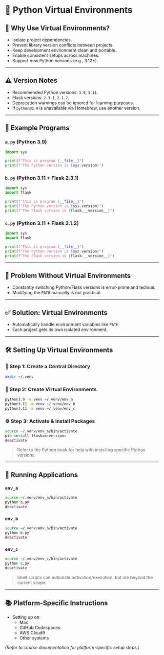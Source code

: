 # 🐍 Python Virtual Environments

## 📌 Why Use Virtual Environments?

- Isolate project dependencies.
- Prevent library version conflicts between projects.
- Keep development environment clean and portable.
- Enable consistent setups across machines.
- Support new Python versions (e.g., 3.12+).

---

## ⚠️ Version Notes

- Recommended Python versions: `3.9`, `3.11`.
- Flask versions: `2.3.1`, `2.1.2`.
- Deprecation warnings can be ignored for learning purposes.
- If `python@3.9` is unavailable via Homebrew, use another version.

---

## 📄 Example Programs

### `a.py` (Python 3.9)

```python
import sys

print(f"This is program {__file__}")
print(f"The Python version is {sys.version}")
```

### `b.py` (Python 3.11 + Flask 2.3.1)

```python
import sys
import flask

print(f"This is program {__file__}")
print(f"The Python version is {sys.version}")
print(f"The Flask version is {flask.__version__}")
```

### `c.py` (Python 3.11 + Flask 2.1.2)

```python
import sys
import flask

print(f"This is program {__file__}")
print(f"The Python version is {sys.version}")
print(f"The Flask version is {flask.__version__}")
```

---

## 🧠 Problem Without Virtual Environments

- Constantly switching Python/Flask versions is error-prone and tedious.
- Modifying the `PATH` manually is not practical.

---

## ✅ Solution: Virtual Environments

- Automatically handle environment variables like `PATH`.
- Each project gets its own isolated environment.

---

## 🛠️ Setting Up Virtual Environments

### 📁 Step 1: Create a Central Directory

```bash
mkdir ~/.venv
```

### 🐍 Step 2: Create Virtual Environments

```bash
python3.9 -m venv ~/.venv/env_a
python3.11 -m venv ~/.venv/env_b
python3.11 -m venv ~/.venv/env_c
```

### ⚙️ Step 3: Activate & Install Packages

```bash
source ~/.venv/env_a/bin/activate
pip install flask==<version>
deactivate
```

> Refer to the Python book for help with installing specific Python versions.

---

## 🚀 Running Applications

### `env_a`

```bash
source ~/.venv/env_a/bin/activate
python a.py
deactivate
```

### `env_b`

```bash
source ~/.venv/env_b/bin/activate
python b.py
deactivate
```

### `env_c`

```bash
source ~/.venv/env_c/bin/activate
python c.py
deactivate
```

> Shell scripts can automate activation/execution, but are beyond the current scope.

---

## 📚 Platform-Specific Instructions

- Setting up on:
  - Mac
  - GitHub Codespaces
  - AWS Cloud9
  - Other systems

*(Refer to course documentation for platform-specific setup steps.)*
